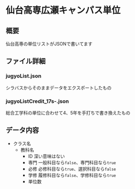 # 仙台高専広瀬キャンパス単位

## 概要

仙台高専の単位リストがJSONで書いてます

## ファイル詳細

### jugyoList.json

シラバスからそのままデータをエクスポートしたもの

### jugyoListCredit_17s-.json

総合工学科の単位に合わせて4、5年を手打ちで書き換えたもの

## データ内容

- クラス名
  - 教科名
    - ID 深い意味はない
    - 専門 一般科目なら`false`、専門科目なら`true`
    - 必修 必修科目なら`true`、選択科目なら`false`
    - 学修 履修科目なら`false`、学修科目なら`true`
    - 単位数
